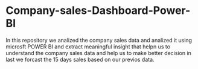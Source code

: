 # Company-sales-Dashboard-Power-BI
In this repository we analized the company sales data and analized it using microsft POWER BI and extract meaningful insight that helpn us to understand the company sales data and help us to make better decision
in last we forcast the 15 days sales based on our previos data.
